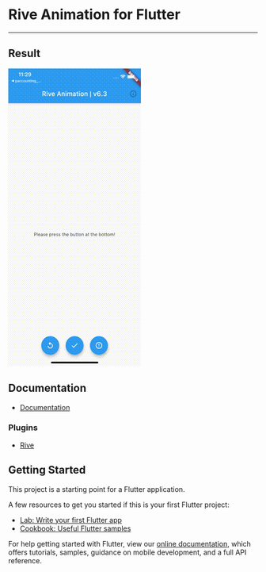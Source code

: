 # Rive Animation for Flutter
****

## Result

![Alt Text](record_result.gif)

## Documentation


* [Documentation](https://help.rive.app/runtimes/quick-start)

### Plugins

* [Rive](https://pub.dev/packages/rive)

## Getting Started

This project is a starting point for a Flutter application.

A few resources to get you started if this is your first Flutter project:

- [Lab: Write your first Flutter app](https://flutter.dev/docs/get-started/codelab)
- [Cookbook: Useful Flutter samples](https://flutter.dev/docs/cookbook)

For help getting started with Flutter, view our
[online documentation](https://flutter.dev/docs), which offers tutorials,
samples, guidance on mobile development, and a full API reference.
